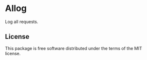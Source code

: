 # Allog

Log all requests.

## License

This package is free software distributed under the terms of the MIT license.
